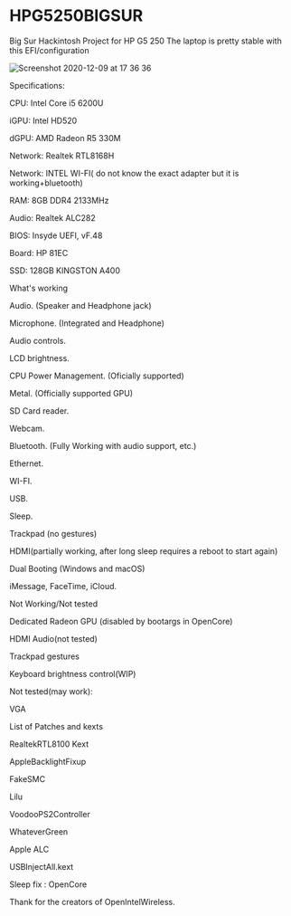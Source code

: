 # HPG5250BIGSUR
Big Sur Hackintosh Project for HP G5 250
The laptop is pretty stable with this EFI/configuration

![Screenshot 2020-12-09 at 17 36 36](https://user-images.githubusercontent.com/75743188/101651582-e68bad00-3a45-11eb-88f7-25faad8a045c.png)


Specifications: 

CPU: Intel Core i5 6200U

iGPU: Intel HD520

dGPU: AMD Radeon R5 330M

Network: Realtek RTL8168H

Network: INTEL WI-FI( do not know the exact adapter but it is working+bluetooth)

RAM: 8GB DDR4 2133MHz

Audio: Realtek ALC282

BIOS: Insyde UEFI, vF.48

Board: HP 81EC

SSD: 128GB KINGSTON A400


What's working


Audio. (Speaker and Headphone jack)

Microphone. (Integrated and Headphone)

Audio controls.

LCD brightness.

CPU Power Management. (Oficially supported)

Metal. (Officially supported GPU)

SD Card reader.

Webcam.

Bluetooth. (Fully Working with audio support, etc.)

Ethernet.

WI-FI.

USB.

Sleep.

Trackpad (no gestures)

HDMI(partially working, after long sleep requires a reboot to start again)

Dual Booting (Windows and macOS)

iMessage, FaceTime, iCloud.


Not Working/Not tested


Dedicated Radeon GPU (disabled by bootargs in OpenCore)

HDMI Audio(not tested)

Trackpad gestures

Keyboard brightness control(WIP)


Not tested(may work):


VGA


List of Patches and kexts


RealtekRTL8100 Kext

AppleBacklightFixup

FakeSMC

Lilu

VoodooPS2Controller

WhateverGreen

Apple ALC

USBInjectAll.kext

Sleep fix : OpenCore

Thank for the creators of OpenIntelWireless.

